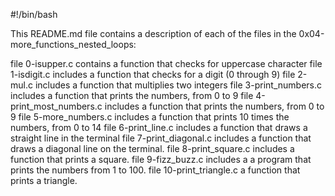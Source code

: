 #!/bin/bash

This README.md file contains a description of each of the files in the 0x04-more_functions_nested_loops:

file 0-isupper.c contains  a function that checks for uppercase character
file 1-isdigit.c includes a function that checks for a digit (0 through 9)
file 2-mul.c includes a function that multiplies two integers
file 3-print_numbers.c includes a function that prints the numbers, from 0 to 9
file 4-print_most_numbers.c includes a  function that prints the numbers, from 0 to 9
file 5-more_numbers.c includes a  function that prints 10 times the numbers, from 0 to 14
file 6-print_line.c includes a function that draws a straight line in the terminal
file 7-print_diagonal.c includes a function that draws a diagonal line on the terminal.
file 8-print_square.c includes a function that prints a square.
file 9-fizz_buzz.c includes a a program that prints the numbers from 1 to 100.
file 10-print_triangle.c a function that prints a triangle.
